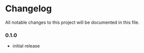 # Changelog

All notable changes to this project will be documented in this file.

### 0.1.0

* initial release
